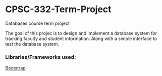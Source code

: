 # CPSC-332-Term-Project
Databases course term project

The goal of this projec is to design and implement a database system for tracking faculty and student information.
Along with a simple interface to test the database system.

<h3>Libraries/Frameworks used:</h3>

<a href="https://getbootstrap.com/">Bootstrap</a>
